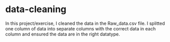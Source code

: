 # data-cleaning

In this project/exercise, I cleaned the data in the Raw_data.csv file. I splitted one column of data into separate columns with the correct data in each column and ensured the data are in the right datatype.
